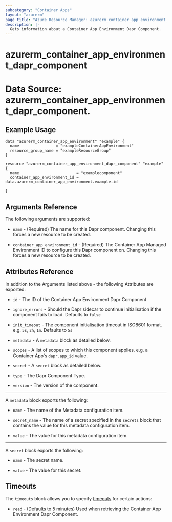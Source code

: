 ```yaml
---
subcategory: "Container Apps"
layout: "azurerm"
page_title: "Azure Resource Manager: azurerm_container_app_environment_dapr_component"
description: |-
  Gets information about a Container App Environment Dapr Component.
---
```


# azurerm_container_app_environment_dapr_component

# Data Source: azurerm_container_app_environment_dapr_component.

## Example Usage

```hcl
data "azurerm_container_app_environment" "example" {
  name                = "exampleContainerAppEnvironment"
  resource_group_name = "exampleResourceGroup"
}

resource "azurerm_container_app_environment_dapr_component" "example" {
  name                         = "examplecomponent"
  container_app_environment_id = data.azurerm_container_app_environment.example.id

}
```

## Arguments Reference

The following arguments are supported:

* `name` - (Required) The name for this Dapr component. Changing this forces a new resource to be created.

* `container_app_environment_id` - (Required) The Container App Managed Environment ID to configure this Dapr component on. Changing this forces a new resource to be created.

## Attributes Reference

In addition to the Arguments listed above - the following Attributes are exported:

* `id` - The ID of the Container App Environment Dapr Component

* `ignore_errors` - Should the Dapr sidecar to continue initialisation if the component fails to load. Defaults to `false`

* `init_timeout` - The component initialisation timeout in ISO8601 format. e.g. `5s`, `2h`, `1m`. Defaults to `5s`

* `metadata` - A `metadata` block as detailed below.

* `scopes` - A list of scopes to which this component applies. e.g. a Container App's `dapr.app_id` value.

* `secret` - A `secret` block as detailed below.

* `type` - The Dapr Component Type.

* `version` - The version of the component.

---

A `metadata` block exports the following:

* `name` -  The name of the Metadata configuration item.

* `secret_name` -  The name of a secret specified in the `secrets` block that contains the value for this metadata configuration item.

* `value` -  The value for this metadata configuration item.

---

A `secret` block exports the following:

* `name` -  The secret name.

* `value` -  The value for this secret.

## Timeouts

The `timeouts` block allows you to specify [timeouts](https://www.terraform.io/docs/configuration/resources.html#timeouts) for certain actions:

* `read` - (Defaults to 5 minutes) Used when retrieving the Container App Environment Dapr Component.
